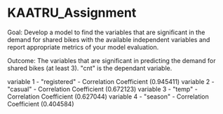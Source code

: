 # KAATRU_Assignment

Goal:
Develop a model to find the variables that are significant in the demand for shared bikes with the available independent variables and report appropriate metrics of your model evaluation.

Outcome:
The variables that are significant in predicting the demand for shared bikes (at least 3). "cnt" is the dependant variable.

variable 1 - "registered" - Correlation Coefficient (0.945411)
variable 2 - "casual"     - Correlation Coefficient (0.672123)
variable 3 - "temp"       - Correlation Coefficient (0.627044)
variable 4 - "season"     - Correlation Coefficient (0.404584)





